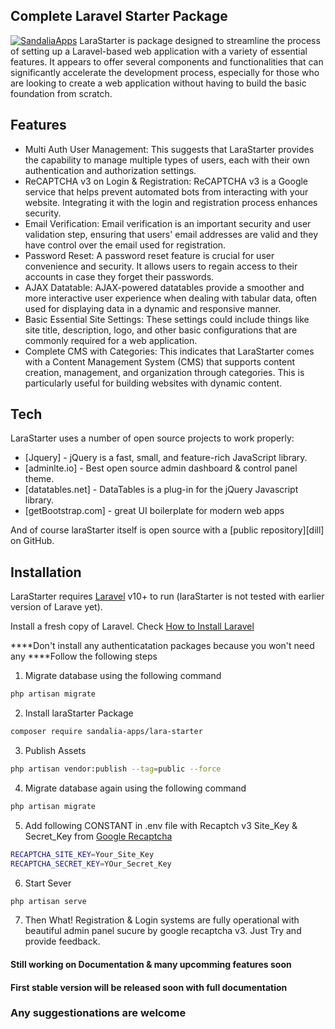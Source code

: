 ## Complete Laravel Starter Package

[![SandaliaApps](https://avatars.githubusercontent.com/u/142171757?s=48&v=4)](https://sandalia.com.bd/apps)
LaraStarter is package designed to streamline the process of setting up a Laravel-based web application with a variety of essential features. It appears to offer several components and functionalities that can significantly accelerate the development process, especially for those who are looking to create a web application without having to build the basic foundation from scratch.


## Features

- Multi Auth User Management: This suggests that LaraStarter provides the capability to manage multiple types of users, each with their own authentication and authorization settings.
- ReCAPTCHA v3 on Login & Registration: ReCAPTCHA v3 is a Google service that helps prevent automated bots from interacting with your website. Integrating it with the login and registration process enhances security.
- Email Verification: Email verification is an important security and user validation step, ensuring that users' email addresses are valid and they have control over the email used for registration.
- Password Reset: A password reset feature is crucial for user convenience and security. It allows users to regain access to their accounts in case they forget their passwords.
- AJAX Datatable: AJAX-powered datatables provide a smoother and more interactive user experience when dealing with tabular data, often used for displaying data in a dynamic and responsive manner.
- Basic Essential Site Settings: These settings could include things like site title, description, logo, and other basic configurations that are commonly required for a web application.
- Complete CMS with Categories: This indicates that LaraStarter comes with a Content Management System (CMS) that supports content creation, management, and organization through categories. This is particularly useful for building websites with dynamic content.

## Tech

LaraStarter uses a number of open source projects to work properly:

- [Jquery] - jQuery is a fast, small, and feature-rich JavaScript library.
- [adminlte.io] - Best open source admin dashboard & control panel theme.
- [datatables.net] - DataTables is a plug-in for the jQuery Javascript library.
- [getBootstrap.com] - great UI boilerplate for modern web apps

And of course laraStarter itself is open source with a [public repository][dill]
 on GitHub.

## Installation

LaraStarter requires [Laravel](https://laravel.com/) v10+ to run (laraStarter is not tested with earlier version of Larave yet).

Install a fresh copy of Laravel. Check  [How to Install Laravel](https://laravel.com/docs/10.x#your-first-laravel-project)

****Don't install any authenticatation packages because you won't need any
****Follow the following steps
1. Migrate database using the following command
```sh
php artisan migrate
```
2. Install laraStarter Package
```sh
composer require sandalia-apps/lara-starter
```
3. Publish Assets
```sh
php artisan vendor:publish --tag=public --force
```
4. Migrate database again using the following command
```sh
php artisan migrate
```
5. Add following CONSTANT in .env file with Recaptch v3 Site_Key & Secret_Key from [Google Recaptcha](https://www.google.com/recaptcha/about/) 
```sh
RECAPTCHA_SITE_KEY=Your_Site_Key
RECAPTCHA_SECRET_KEY=YOur_Secret_Key
```
6. Start Sever
```sh
php artisan serve
```
7. Then What! Registration & Login systems are fully operational with beautiful admin panel sucure by google recaptcha v3. Just Try and provide feedback. 
#### Still working on Documentation & many upcomming features soon
#### First stable version will be released soon with full documentation
### Any suggestionations are welcome